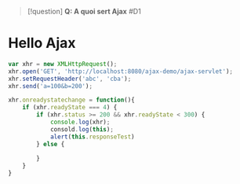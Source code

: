 
> [!question] 
> **Q: A quoi sert Ajax** #D1 

# Hello Ajax

```Javascript
var xhr = new XMLHttpRequest();
xhr.open('GET', 'http://localhost:8080/ajax-demo/ajax-servlet');
xhr.setRequestHeader('abc', 'cba');
xhr.send('a=100&b=200');

xhr.onreadystatechange = function(){
    if (xhr.readyState === 4) {
        if (xhr.status >= 200 && xhr.readyState < 300) {
            console.log(xhr);
			consold.log(this);
			alert(this.responseTest)
        } else {
            
        }
    }
}
```